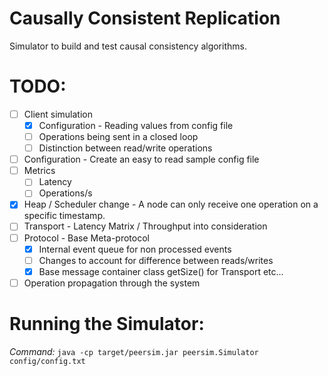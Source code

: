 # Causally Consistent Replication
Simulator to build and test causal consistency algorithms.

# TODO:
- [ ] Client simulation
  - [X] Configuration - Reading values from config file
  - [ ] Operations being sent in a closed loop
  - [ ] Distinction between read/write operations
- [ ] Configuration - Create an easy to read sample config file 
- [ ] Metrics
  - [ ] Latency
  - [ ] Operations/s
- [X] Heap / Scheduler change - A node can only receive one operation on a specific timestamp. 
- [ ] Transport - Latency Matrix / Throughput into consideration
- [ ] Protocol - Base Meta-protocol
    - [X] Internal event queue for non processed events
    - [ ] Changes to account for difference between reads/writes
    - [X] Base message container class getSize() for Transport etc...
- [ ] Operation propagation through the system

# Running the Simulator:
*Command:* ```java -cp target/peersim.jar peersim.Simulator config/config.txt```
